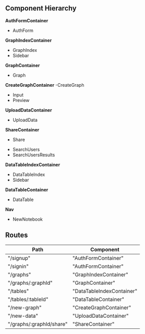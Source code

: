 ## Component Hierarchy

**AuthFormContainer**
 - AuthForm

**GraphIndexContainer**
 - GraphIndex
 - Sidebar

**GraphContainer**
 - Graph

**CreateGraphContainer**
 -CreateGraph
  + Input
  + Preview

**UploadDataContainer**
 - UploadData

**ShareContainer**
 - Share
  + SearchUsers
  + SearchUsersResults

**DataTableIndexContainer**
 - DataTableIndex
 - Sidebar

**DataTableContainer**
 - DataTable

**Nav**
 - NewNotebook



## Routes

|Path   | Component   |
|-------|-------------|
| "/signup" | "AuthFormContainer" |
| "/signin" | "AuthFormContainer" |
| "/graphs" | "GraphIndexContainer" |
| "/graphs/:graphId" | "GraphContainer" |
| "/tables" | "DataTableIndexContainer" |
| "/tables/:tableId" | "DataTableContainer"
| "/new-graph" | "CreateGraphContainer" |
| "/new-data" | "UploadDataContainer" |
| "/graphs/:graphId/share" | "ShareContainer" |
